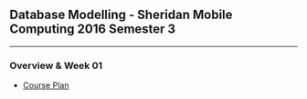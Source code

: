 ## Database Modelling - Sheridan Mobile Computing 2016 Semester 3

---

### Overview & Week 01
- [Course Plan](./overview/course_plan.pdf)


